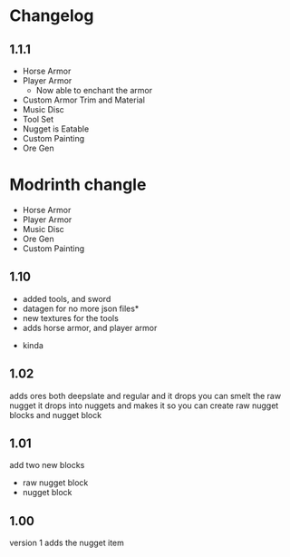 # Changelog


## 1.1.1
- Horse Armor
- Player Armor
    - Now able to enchant the armor
- Custom Armor Trim and Material
- Music Disc
- Tool Set
- Nugget is Eatable
- Custom Painting
- Ore Gen

# Modrinth changle

- Horse Armor
- Player Armor
- Music Disc
- Ore Gen
- Custom Painting

## 1.10
- added tools, and sword
- datagen for no more json files*
- new textures for the tools 
- adds horse armor, and player armor 

* kinda

## 1.02
adds ores both deepslate and regular and it drops you can smelt the raw nugget it drops into nuggets and makes it so you can create raw nugget blocks and nugget block
## 1.01
add two new blocks
- raw nugget block
- nugget block
## 1.00
version 1 adds the nugget item
